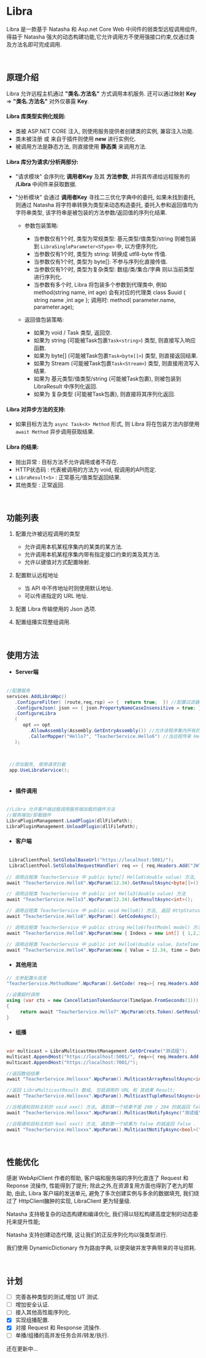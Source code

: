 # Libra
Libra 是一款基于 Natasha 和 Asp.net Core Web 中间件的弱类型远程调用组件, 得益于 Natasha 强大的动态构建功能,它允许调用方不使用强接口约束,仅通过类及方法名即可完成调用.   

<br> 

## 原理介绍

Libra 允许远程主机通过 **"类名.方法名"** 方式调用本机服务. 还可以通过映射 **Key** => **"类名.方法名"** 对外仅暴露 **Key**.

#### Libra 库类型实例化规则:  

 - 类被 ASP.NET CORE 注入, 则使用服务提供者创建类的实例, 兼容注入功能.
 - 类未被注册 或 来自于插件则使用 **new** 进行实例化.
 - 被调用方法是静态方法, 则直接使用 **静态类** 来调用方法.

#### Libra 库分为请求/分析两部分:  

 - "请求模块" 会序列化 **调用者Key** 及其 **方法参数**, 并将其传递给远程服务的 **/Libra** 中间件来获取数据.
 - "分析模块" 会通过 **调用者Key** 寻找二三优化字典中的委托, 如果未找到委托, 则通过 Natasha 将字符串转换为类型来动态构造委托, 委托入参和返回值均为字符串类型, 该字符串是被包装的方法参数/返回值的序列化结果.   
 
    - 参数包装策略:
      - 当参数仅有1个时, 类型为常规类型: 基元类型/值类型/string 则被包装到 `LibraSingleParameter<SType>` 中, 以方便序列化.
      - 当参数仅有1个时, 类型为 string: 转换成 utf8-byte 传值.
      - 当参数仅有1个时, 类型为 byte[]: 不参与序列化直接传值.
      - 当参数仅有1个时, 类型为复杂类型: 数组/类/集合/字典 则以当前类型进行序列化.
      - 当参数有多个时, Libra 将包装多个参数到代理类中, 例如 method(string name, int age) 会有对应的代理类 class $uuid { string name ,int age }; 调用时: method( parameter.name, parameter.age);  
      
   - 返回值包装策略:
     - 如果为 void / Task 类型, 返回空.
     - 如果为 string (可能被Task包裹`Task<string>`) 类型, 则直接写入响应函数.
     - 如果为 byte[] (可能被Task包裹`Task<byte[]>`) 类型, 则直接返回结果.
     - 如果为 Stream (可能被Task包裹`Task<Stream>`) 类型, 则直接用流写入结果.
     - 如果为 基元类型/值类型/string (可能被Task包裹), 则被包装到 LibraResult 中序列化返回.
     - 如果为 复杂类型 (可能被Task包裹), 则直接将其序列化返回.  
      

#### Libra 对异步方法的支持:

 - 如果目标方法为 `async Task<X> Method` 形式, 则 Libra 将在包装方法内部使用 `await Method` 异步调用获取结果. 
 
#### Libra 的结果:

 - 抛出异常 : 目标方法不允许调用或者不存在.
 - HTTP状态码 : 代表被调用的方法为 void, 视调用的API而定.
 - `LibraResult<S>` : 正常基元/值类型返回结果.  
 - 其他类型 : 正常返回.

<br> 

## 功能列表

1. 配置允许被远程调用的类型
   - 允许调用本机某程序集内的某类的某方法. 
   - 允许调用本机某程序集内带有指定接口约束的类及其方法.
   - 允许以键值对方式配置映射.

2. 配置默认远程地址
   - 当 API 中不传地址时则使用默认地址.
   - 可以传递指定的 URL 地址.

3. 配置 Libra 传输使用的 Json 选项.
  
4. 配置组播实现整组调用.
  
<br> 
   
## 使用方法

 - #### Server端

```C#  

//配置服务
services.AddLibraWpc()
   .ConfigureFilter( (route,req,rsp) => {  return true;  }) //配置过滤器
   .ConfigureJson( json => { json.PropertyNameCaseInsensitive = true; })
   .ConfigureLibra
   (
      opt => opt
        .AllowAssembly(Assembly.GetEntryAssembly()) //允许该程序集内所有的类型被远程调用
        .CallerMapper("Hello7", "TeacherService.Hello6") //当远程传来 Hello7 时默认路由到 TeacherService.Hello6
   );

 
 
 //添加服务, 使用请求拦截
 app.UseLibraService();
  
```
- #### 插件调用

```C#  

//Libra 允许客户端远程调用服务端加载的插件方法
//服务端加/卸载插件
LibraPluginManagement.LoadPlugin(dllFilePath);
LibraPluginManagement.UnloadPlugin(dllFilePath);

```


- #### 客户端

```C#

 LibraClientPool.SetGlobalBaseUrl("https://localhost:5001/");
 LibraClientPool.SetGlobalRequestHandler( req => { req.Headers.Add("JWT", JWT);  });  
 
// 调用远程类 TeacherService 中 public byte[] HelloX(double value) 方法, 获取流
await "TeacherService.HelloX".WpcParam(12.34).GetResultAsync<byte[]>();

// 调用远程类 TeacherService 中 public int Hello3(double value) 方法
await "TeacherService.Hello3".WpcParam(12.34).GetResultAsync<int>();

// 调用远程类 TeacherService 中 public void Hello8() 方法, 返回 HttpStatusCode
await "TeacherService.Hello8".WpcParam().GetCodeAsync(); 

// 调用远程类 TeacherService 中 public string Hello6(TestModel model) 方法, 其中 TestModel 结构如: class {int[] Indexs ,string Name}
await "TeacherService.Hello6".WpcParam(new { Indexs = new int[] { 1,2,3,4 }, name="abc" }).GetResultAsync<string>(url); 

// 调用远程类 TeacherService 中 public int Hello4(double value, DateTime time) 方法
await "TeacherService.Hello4".WpcParam(new { Value = 12.34, time = DateTime.Now }).GetResultAsync<int>(url);


```
- #### 其他用法
```C#   
// 无参配置头信息
"TeacherService.MethodName".WpcParam().GetCode( req=>{ req.Headers.Add("key","value"); } , url); 

//设置超时调用
using (var cts = new CancellationTokenSource(TimeSpan.FromSeconds(1)))
{
     return await "TeacherService.Hello7".WpcParam(cts.Token).GetResultAsync<int>().ConfigureAwait(false);
}
```


- #### 组播

```C#

var multicast = LibraMulticastHostManagement.GetOrCreate("测试组");
multicast.AppendHost("https://localhost:5001/", req=>{ req.Headers.Add("key","value"); });
multicast.AppendHost("https://localhost:7001/");

//返回数组结果
await "TeacherService.Helloxxx".WpcParam().MulticastArrayResultAsync<int>("测试组"); //[ 1, 2]

//返回 LibraMulticastResult 数组, 包括调用的 URL 和 其结果 Result;
await "TeacherService.Helloxxx".WpcParam().MulticastTupleResultAsync<int>("测试组"); //[("https://localhost:5001/",1) ,("https://localhost:7001/",2)]

//远程通知目标主机的 void xxx() 方法, 遇到第一个结果不是 200 / 204 的就返回 false .
await "TeacherService.Helloxxx".WpcParam().MulticastNotifyAsync("测试组"); 

//远程通知目标主机的 bool xxx() 方法, 遇到第一个结果为 false 的就返回 false .
await "TeacherService.Helloxxx".WpcParam().MulticastNotifyAsync<bool>("测试组"); 
```  

<br> 

## 性能优化

感谢 WebApiClient 作者的帮助, 客户端和服务端的序列化直连了 Request 和 Reponse 流操作, 性能得到了提升; 除此之外,在资源复用方面也得到了老九的帮助, 由此, Libra 客户端的发送单元, 避免了多次创建实例与多余的数据填充, 我们绕过了 HttpClient臃肿的实现, LibraClient 更为轻量级.  

Natasha 支持极复杂的动态构建和编译优化, 我们得以轻松构建高度定制的动态委托来提升性能;  

Natasha 支持创建动态代理, 这让我们的正反序列化均以强类型进行.  

我们使用 DynamicDictionary 作为路由字典, 以便突破并发字典带来的寻址损耗.  



<br> 

## 计划

 - [ ] 完善各种类型的测试,增加 UT 测试.
 - [ ] 增加安全认证.
 - [ ] 接入其他高性能序列化.
 - [x] 实现组播配置.
 - [x] 对接 Request 和 Response 流操作.
 - [ ] 单播/组播的高并发任务合并/转发/执行.

还在更新中...
